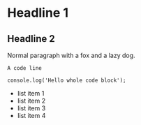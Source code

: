 # Headline 1

## Headline 2

Normal paragraph with a fox and a lazy dog.

`A code line`

````
console.log('Hello whole code block');
````

- list item 1
- list item 2
- list item 3
- list item 4